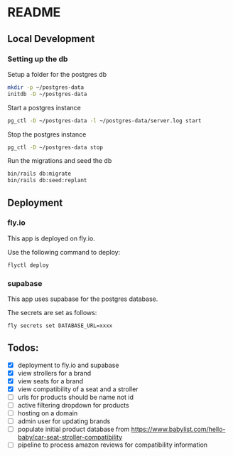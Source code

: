 # README

## Local Development

### Setting up the db

Setup a folder for the postgres db 
```bash
mkdir -p ~/postgres-data
initdb -D ~/postgres-data
```

Start a postgres instance

```bash
pg_ctl -D ~/postgres-data -l ~/postgres-data/server.log start
```

Stop the postgres instance
```bash
pg_ctl -D ~/postgres-data stop
```

Run the migrations and seed the db
```bash
bin/rails db:migrate
bin/rails db:seed:replant
```

## Deployment

### fly.io

This app is deployed on fly.io.

Use the following command to deploy:
```bash
flyctl deploy
```

### supabase

This app uses supabase for the postgres database.

The secrets are set as follows:

```bash
fly secrets set DATABASE_URL=xxxx
```

## Todos:

- [x] deployment to fly.io and supabase
- [x] view strollers for a brand
- [x] view seats for a brand
- [x] view compatibility of a seat and a stroller
- [ ] urls for products should be name not id
- [ ] active filtering dropdown for products
- [ ] hosting on a domain
- [ ] admin user for updating brands
- [ ] populate initial product database from https://www.babylist.com/hello-baby/car-seat-stroller-compatibility
- [ ] pipeline to process amazon reviews for compatibility information
